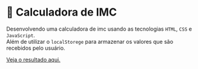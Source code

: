 # 🧮 Calculadora de IMC

Desenvolvendo uma calculadora de imc usando as tecnologias `HTML`, `CSS` e `JavaScript`.  
Além de utilizar o `localStorege` para armazenar os valores que são recebidos pelo usuário.

[Veja o resultado aqui.](https://jeniferscarlate.github.io/calculadora_IMC/) 
